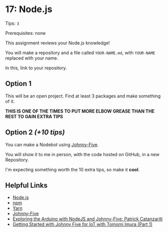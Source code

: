 # 17: Node.js

Tips: `3`

Prerequisites: none

This assignment reviews your Node.js knowledge!

You will make a repository and a file called `YOUR-NAME.md`, with `YOUR-NAME` replaced with your name.

In this, link to your repository.

## Option 1

This will be an open project. Find at least 3 packages and make something of it.

**THIS IS ONE OF THE TIMES TO PUT MORE ELBOW GREASE THAN THE REST TO GAIN EXTRA TIPS**

## Option 2 *(+10 tips)*

You can make a Nodebot using [Johnny-Five](http://johnny-five.io/).

You will show it to me in person, with the code hosted on GitHub, in a new Repository.

I'm expecting something worth the 10 extra tips, so make it **cool**.

## Helpful Links

- [Node.js](https://nodejs.org/en/)
- [npm](https://www.npmjs.com/)
- [Yarn](https://yarnpkg.com/en/)
- [Johnny-Five](http://johnny-five.io/)
- [Exploring the Arduino with NodeJS and Johnny-Five: Patrick Catanzariti](https://youtu.be/8s2--hfsJDY)
- [Getting Started with Johnny Five for IoT with Tomomi Imura (Part 1)](https://youtu.be/sC72DCxQrcU)
